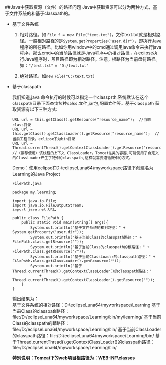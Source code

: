 ##Java中获取资源（文件）的路径问题
Java中获取资源可以分为两种方式，基于文件系统的和基于classpath的。
* 基于文件系统
	1. 相对路径。如 `File f = new File("text.txt")`，文件text.txt就是相对路径。一般相对路径的是`System.getProperties("user.dir")`，即执行Java程序的所在路径。比如你用window中的cmd通过调用java命令来执行java程序，那么cmd中的当前路径就是Java程序中的相对路径；在eclipse执行Java程序时，项目路径即为相对路径。注意，根路径为当前盘符路径。如：`"/text.txt" = "D:/text.txt"`

	2. 绝对路径。如`new File("C:/text.txt)`
	
* 基于classpath  

	我们知道,java 命令执行的时候可以指定一个classpath,系统默认在这个classpath目录下面查找各种calss.文件,jar包,配置文件等。基于classpath 获取资源有以下三种方式:
	```
	URL url = this.getClass().getResource("resource_name");  //当前class目录
	URL url = this.getClass().getClassLoader().getResource("resource_name");  //当前工程目录，eclipse下为bin目录
	URL url = Thread.currentThread().getContextClassLoader().getResource("resource_name");  //（推荐使用）该线程的上下文 ClassLoader，Tomcat这类的容器,可能使用了自定义的ClassLoader产生了特殊的classpath,这样就需要遵循特殊的方式。
	```
	Demo：使用eclipse在D:\eclipseLuna64\myworkspace路径下创建名为Learning的Java Project
	```
	FilePath.java

	package my.learning;

	import java.io.File;
	import java.io.FileOutputStream;
	import java.net.URL;
	
	public class FilePath {
		public static void main(String[] args){
			System.out.println("基于文件系统的相对路径：" + System.getProperty("user.dir"));
			System.out.println("基于当前Class的classpath路径：" + FilePath.class.getResource(""));
			System.out.println("基于当前Class的classpath的根路径：" + FilePath.class.getResource("/"));
			System.out.println("基于当前ClassLoader的classpath路径：" + FilePath.class.getClassLoader().getResource(""));
			System.out.println("基于Thread.currentThread().getContextClassLoader()的classpath路径："
				+ Thread.currentThread().getContextClassLoader().getResource(""));
		}
	}

	```
	输出结果为：  
	基于文件系统的相对路径：D:\eclipseLuna64\myworkspace\Learning
	基于当前Class的classpath路径：file:/D:/eclipseLuna64/myworkspace/Learning/bin/my/learning/
	基于当前Class的classpath的跟路径：file:/D:/eclipseLuna64/myworkspace/Learning/bin/
	基于当前ClassLoader的classpath路径：file:/D:/eclipseLuna64/myworkspace/Learning/bin/
	基于Thread.currentThread().getContextClassLoader()的classpath路径：file:/D:/eclipseLuna64/myworkspace/Learning/bin/

	**特别说明：Tomcat下的web项目根路径为：WEB-INF\classes**

